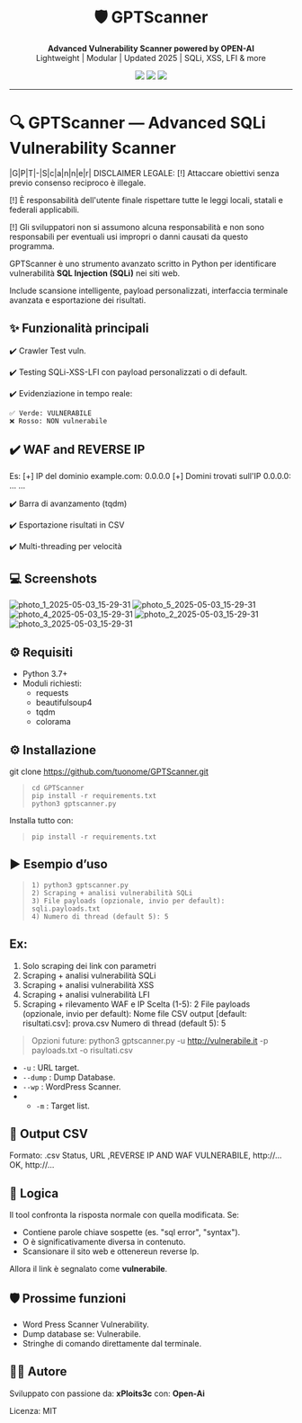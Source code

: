 <h1 align="center">🛡️ GPTScanner</h1>
<p align="center">
  <strong>Advanced Vulnerability Scanner powered by OPEN-AI</strong><br>
  Lightweight | Modular | Updated 2025 | SQLi, XSS, LFI & more
</p>

<p align="center">
  <img src="https://img.shields.io/badge/status-active-success?style=flat-square" />
  <img src="https://img.shields.io/github/license/xPloits3c/GPTScanner?style=flat-square" />
  <img src="https://img.shields.io/github/stars/xPloits3c/GPTScanner?style=social" />
</p>

---
 

🔍 GPTScanner — Advanced SQLi Vulnerability Scanner
===================================================

|G|P|T|-|S|c|a|n|n|e|r|
DISCLAIMER LEGALE:
[!] Attaccare obiettivi senza previo consenso reciproco è illegale.

[!] È responsabilità dell'utente finale rispettare tutte le leggi locali, statali e federali applicabili.

[!] Gli sviluppatori non si assumono alcuna responsabilità e non sono responsabili per eventuali usi impropri o danni causati da questo programma.

GPTScanner è uno strumento avanzato scritto in Python per identificare vulnerabilità **SQL Injection (SQLi)** nei siti web.

Include scansione intelligente, payload personalizzati, interfaccia terminale avanzata e esportazione dei risultati.

**✨ Funzionalità principali**
--------------------------
✔️ Crawler Test vuln.

✔️ Testing SQLi-XSS-LFI con payload personalizzati o di default.

✔️ Evidenziazione in tempo reale:

    ✅ Verde: VULNERABILE
    ❌ Rosso: NON vulnerabile

✔️ WAF and REVERSE IP
-----------
Es:
[+] IP del dominio example.com: 0.0.0.0
[+] Domini trovati sull'IP 0.0.0.0:
...
...

✔️ Barra di avanzamento (tqdm)

✔️ Esportazione risultati in CSV

✔️ Multi-threading per velocità

**💻 Screenshots**
--------------------------
![photo_1_2025-05-03_15-29-31](https://github.com/user-attachments/assets/a8dd9565-c6e9-4420-87c3-fde6af8b4be8)
![photo_5_2025-05-03_15-29-31](https://github.com/user-attachments/assets/1b5b5b7e-fe19-4d24-8fd0-d0c914cdb28e)
![photo_4_2025-05-03_15-29-31](https://github.com/user-attachments/assets/6d7c394a-50b9-43f6-91cb-20e38411edd5)
![photo_2_2025-05-03_15-29-31](https://github.com/user-attachments/assets/a2994e83-ca21-4925-bb1e-6bfaa868266e)
![photo_3_2025-05-03_15-29-31](https://github.com/user-attachments/assets/1957b754-32ae-4384-bb64-68d1d038a328)

**⚙️ Requisiti**
-------------
- Python 3.7+
- Moduli richiesti:
  - requests
  - beautifulsoup4
  - tqdm
  - colorama

## ⚙️ Installazione
git clone https://github.com/tuonome/GPTScanner.git

>     cd GPTScanner
>     pip install -r requirements.txt
>     python3 gptscanner.py

Installa tutto con:
>     pip install -r requirements.txt

**▶️ Esempio d’uso**
----------------
>     1) python3 gptscanner.py
>     2) Scraping + analisi vulnerabilità SQLi
>     3) File payloads (opzionale, invio per default): sqli.payloads.txt
>     4) Numero di thread (default 5): 5

**Ex:**
----------------
1) Solo scraping dei link con parametri
2) Scraping + analisi vulnerabilità SQLi
3) Scraping + analisi vulnerabilità XSS
4) Scraping + analisi vulnerabilità LFI
5) Scraping + rilevamento WAF e IP
Scelta (1-5): 2
File payloads (opzionale, invio per default):
Nome file CSV output [default: risultati.csv]: prova.csv
Numero di thread (default 5): 5

> Opzioni future: python3 gptscanner.py -u http://vulnerabile.it -p payloads.txt -o risultati.csv
- `-u` : URL target.
- `--dump` : Dump Database.
- `--wp` : WordPress Scanner.
- - `-m` : Target list.

**📝 Output CSV**
--------------
Formato: .csv
Status, URL ,REVERSE IP AND WAF
VULNERABILE, http://...
OK, http://...

**🧠 Logica**
----------
Il tool confronta la risposta normale con quella modificata. Se:
- Contiene parole chiave sospette (es. "sql error", "syntax").
- O è significativamente diversa in contenuto.
- Scansionare il sito web e ottenereun reverse Ip.

Allora il link è segnalato come **vulnerabile**.

**🛡️ Prossime funzioni**
---------------------
- Word Press Scanner Vulnerability.
- Dump database se: Vulnerabile.
- Stringhe di comando direttamente dal terminale.

**👨‍💻 Autore**
-----------
Sviluppato con passione da: **xPloits3c** con: **Open-Ai**

Licenza: MIT

